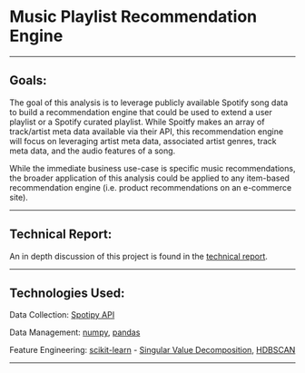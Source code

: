 #  Music Playlist Recommendation Engine

---

## Goals:

The goal of this analysis is to leverage publicly available Spotify song data to build a recommendation engine that could be used to extend a user playlist or a Spotify curated playlist. While Spoitfy makes an array of track/artist meta data available via their API, this recommendation engine will focus on leveraging artist meta data, associated artist genres, track meta data, and the audio features of a song.

While the immediate business use-case is specific music recommendations, the broader application of this analysis could be applied to any item-based recommendation engine (i.e. product recommendations on an e-commerce site).

---


## Technical Report:
An in depth discussion of this project is found in the [technical report](https://github.com/davidcbickham/Capstone/blob/master/Technical_Report.ipynb).

---


## Technologies Used:

Data Collection: [Spotipy API](https://spotipy.readthedocs.io/en/latest/)

Data Management: [numpy](https://docs.scipy.org/doc/numpy/reference/), [pandas](https://pandas.pydata.org/pandas-docs/stable/)

Feature Engineering: [scikit-learn](https://scikit-learn.org/stable/documentation.html) - [Singular Value Decomposition](https://scikit-learn.org/stable/modules/generated/sklearn.decomposition.TruncatedSVD.html), [HDBSCAN](https://hdbscan.readthedocs.io/en/latest/index.html)


---

 